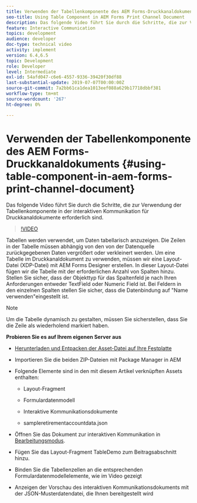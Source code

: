 ```yaml
---
title: Verwenden der Tabellenkomponente des AEM Forms-Druckkanaldokuments
seo-title: Using Table Component in AEM Forms Print Channel Document
description: Das folgende Video führt Sie durch die Schritte, die zur Verwendung der Tabellenkomponente in der interaktiven Kommunikation für Druckkanaldokumente erforderlich sind.
feature: Interactive Communication
topics: development
audience: developer
doc-type: technical video
activity: implement
version: 6.4,6.5
topic: Development
role: Developer
level: Intermediate
exl-id: 54afd047-c6e6-4557-9336-39420f30df88
last-substantial-update: 2019-07-07T00:00:00Z
source-git-commit: 7a2bb61ca1dea1013eef088a629b17718dbbf381
workflow-type: tm+mt
source-wordcount: '267'
ht-degree: 0%

---
```


# Verwenden der Tabellenkomponente des AEM Forms-Druckkanaldokuments {#using-table-component-in-aem-forms-print-channel-document}

Das folgende Video führt Sie durch die Schritte, die zur Verwendung der Tabellenkomponente in der interaktiven Kommunikation für Druckkanaldokumente erforderlich sind.

>[!VIDEO](https://video.tv.adobe.com/v/27769?quality=9&learn=on)

Tabellen werden verwendet, um Daten tabellarisch anzuzeigen. Die Zeilen in der Tabelle müssen abhängig von den von der Datenquelle zurückgegebenen Daten vergrößert oder verkleinert werden. Um eine Tabelle im Druckkanaldokument zu verwenden, müssen wir eine Layout-Datei (XDP-Datei) mit AEM Forms Designer erstellen. In dieser Layout-Datei fügen wir die Tabelle mit der erforderlichen Anzahl von Spalten hinzu. Stellen Sie sicher, dass der Objekttyp für das Spaltenfeld je nach Ihren Anforderungen entweder TextField oder Numeric Field ist. Bei Feldern in den einzelnen Spalten stellen Sie sicher, dass die Datenbindung auf &quot;Name verwenden&quot;eingestellt ist.

>[!NOTE]
>
>Um die Tabelle dynamisch zu gestalten, müssen Sie sicherstellen, dass Sie die Zeile als wiederholend markiert haben.

**Probieren Sie es auf Ihrem eigenen Server aus**

* [Herunterladen und Entpacken der Asset-Datei auf Ihre Festplatte](assets/usingtablesinprintchannel.zip)

* Importieren Sie die beiden ZIP-Dateien mit Package Manager in AEM

* Folgende Elemente sind in den mit diesem Artikel verknüpften Assets enthalten:

   * Layout-Fragment

   * Formulardatenmodell

   * Interaktive Kommunikationsdokumente
   * sampleretirementaccountdata.json

* Öffnen Sie das Dokument zur interaktiven Kommunikation in [Bearbeitungsmodus](http://localhost:4502/editor.html/content/forms/af/401kstatement/tablesinprintdocument/channels/print.html).

* Fügen Sie das Layout-Fragment TableDemo zum Beitragsabschnitt hinzu.
* Binden Sie die Tabellenzellen an die entsprechenden Formulardatenmodellelemente, wie im Video gezeigt

* Anzeigen der Vorschau des interaktiven Kommunikationsdokuments mit der JSON-Musterdatendatei, die Ihnen bereitgestellt wird

